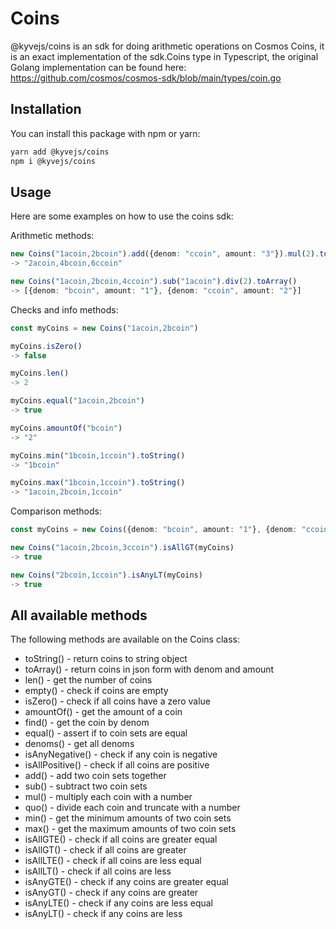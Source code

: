 # Coins

@kyvejs/coins is an sdk for doing arithmetic operations on Cosmos Coins, it is an exact implementation of the
sdk.Coins type in Typescript, the original Golang implementation can be found here: https://github.com/cosmos/cosmos-sdk/blob/main/types/coin.go

## Installation

You can install this package with npm or yarn:

```bash
yarn add @kyvejs/coins
npm i @kyvejs/coins
```

## Usage

Here are some examples on how to use the coins sdk:

Arithmetic methods:

```ts
new Coins("1acoin,2bcoin").add({denom: "ccoin", amount: "3"}).mul(2).toString()
-> "2acoin,4bcoin,6ccoin"

new Coins("1acoin,2bcoin,4ccoin").sub("1acoin").div(2).toArray()
-> [{denom: "bcoin", amount: "1"}, {denom: "ccoin", amount: "2"}]
```

Checks and info methods:

```ts
const myCoins = new Coins("1acoin,2bcoin")

myCoins.isZero()
-> false

myCoins.len()
-> 2

myCoins.equal("1acoin,2bcoin")
-> true

myCoins.amountOf("bcoin")
-> "2"

myCoins.min("1bcoin,1ccoin").toString()
-> "1bcoin"

myCoins.max("1bcoin,1ccoin").toString()
-> "1acoin,2bcoin,1ccoin"
```

Comparison methods:

```ts
const myCoins = new Coins({denom: "bcoin", amount: "1"}, {denom: "ccoin", amount: "2"})

new Coins("1acoin,2bcoin,3ccoin").isAllGT(myCoins)
-> true

new Coins("2bcoin,1ccoin").isAnyLT(myCoins)
-> true
```

## All available methods

The following methods are available on the Coins class:

- toString() - return coins to string object
- toArray() - return coins in json form with denom and amount
- len() - get the number of coins
- empty() - check if coins are empty
- isZero() - check if all coins have a zero value
- amountOf() - get the amount of a coin
- find() - get the coin by denom
- equal() - assert if to coin sets are equal
- denoms() - get all denoms
- isAnyNegative() - check if any coin is negative
- isAllPositive() - check if all coins are positive
- add() - add two coin sets together
- sub() - subtract two coin sets
- mul() - multiply each coin with a number
- quo() - divide each coin and truncate with a number
- min() - get the minimum amounts of two coin sets
- max() - get the maximum amounts of two coin sets
- isAllGTE() - check if all coins are greater equal
- isAllGT() - check if all coins are greater
- isAllLTE() - check if all coins are less equal
- isAllLT() - check if all coins are less
- isAnyGTE() - check if any coins are greater equal
- isAnyGT() - check if any coins are greater
- isAnyLTE() - check if any coins are less equal
- isAnyLT() - check if any coins are less
